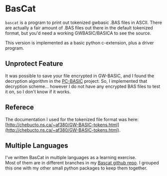 # BasCat

`bascat` is a program to print out tokenized gwbasic .BAS files in ASCII.
There are actually a fair amount of .BAS files out there in the default tokenized
format, but you'd need a working GWBASIC/BASICA to see the source.

This version is implemented as a basic python c-extension, plus a driver program.

## Unprotect Feature

It was possible to save your file encrypted in GW-BASIC, and I found the decryption
algorithm in the [PC-BASIC](http://sourceforge.net/p/pcbasic/wiki/Home/)
project. So, I implemented that decryption scheme... however I do not have any
encrypted BAS files to test it on, so I don't know if it works.

## Referece

The documentation I used for the tokenized file format was
here:
[http://chebucto.ns.ca/~af380/GW-BASIC-tokens.html](http://chebucto.ns.ca/~af380/GW-BASIC-tokens.html).

## Multiple Languages

I've written BasCat in multiple languages as a learning exercise.  
Most of them are in different branches in my [Bascat github repo](https://github.com/rwtodd/bascat).
I grouped this one with my other small python packages to keep them together.

